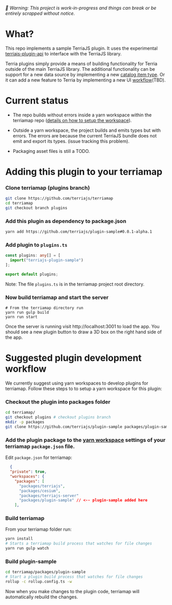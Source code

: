 <i>🚧 Warning: This project is work-in-progress and things can break or be entirely scrapped without notice.</i>

# What?

This repo implements a sample TerriaJS plugin. It uses the experimental [terriajs-plugin-api](https://github.com/terriajs/plugin-api) to interface with the TerriaJS library.

Terria plugins simply provide a means of building functionality for Terria outside of the main TerriaJS library. The additional functionality can be support for a new data source by implementing a new [catalog item type](https://docs.terria.io/guide/connecting-to-data/catalog-items/). Or it can add a new feature to Terria by implementing a new UI [workflow](#workflow-tbd)(TBD).

# Current status

* The repo builds without errors inside a yarn workspace within the terriamap repo ([details on how to setup the workspace](#suggested-plugin-development-workflow)).

* Outside a yarn workspace, the project builds and emits types but with errors. The errors are because the current TerriaJS bundle does not emit and export its types. (issue tracking this problem).

* Packaging asset files is still a TODO.

# Adding this plugin to your terriamap

### Clone terriamap (plugins branch)
```bash
git clone https://github.com/terriajs/terriamap
cd terriamap
git checkout branch plugins
```

### Add this plugin as dependency to package.json
```bash
yarn add https://github.com/terriajs/plugin-sample#0.0.1-alpha.1
```

### Add plugin to `plugins.ts`
```typescript
const plugins: any[] = [
  import("terriajs-plugin-sample")
];

export default plugins;
```

Note: The file `plugins.ts` is in the terriamap project root directory.

### Now build terriamap and start the server

```
# From the terriamap directory run
yarn run gulp build
yarn run start
```

Once the server is running visit http://localhost:3001 to load the app. You should see a new plugin button to draw a 3D box on the right hand side of the app.

# Suggested plugin development workflow

We currently suggest using yarn workspaces to develop plugins for terriamap. Follow these steps to to setup a yarn workspace for this plugin:

### Checkout the plugin into packages folder

```bash
cd terriamap/
git checkout plugins # checkout plugins branch
mkdir -p packages
git clone https://github.com/terriajs/plugin-sample packages/plugin-sample
```

### Add the plugin package to the [yarn workspace](https://classic.yarnpkg.com/lang/en/docs/workspaces/) settings of your terriamap `package.json` file.

Edit `package.json` for terriamap:

```json
  {
  "private": true,
  "workspaces": {
    "packages": [
      "packages/terriajs",
      "packages/cesium",
      "packages/terriajs-server"
      "packages/plugin-sample" // <-- plugin-sample added here
    ],
```

### Build terriamap 

From your terriamap folder run:

```bash
yarn install
# Starts a terriamap build process that watches for file changes
yarn run gulp watch 
```

### Build plugin-sample

```bash
cd terriamap/packages/plugin-sample
# Start a plugin build process that watches for file changes
rollup -c rollup.config.ts -w
```

Now when you make changes to the plugin code, terriamap will automatically rebuild the changes.
